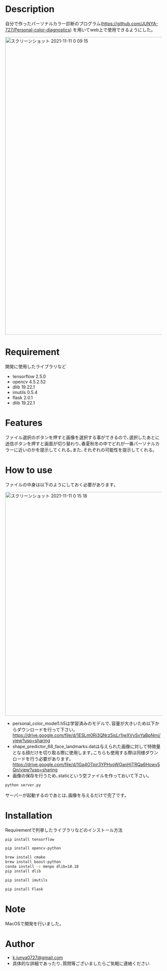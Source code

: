 # Description
自分で作ったパーソナルカラー診断のプログラム(https://github.com/JUNYA-727/Personal-color-diagnostics)
を用いてweb上で使用できるようにした｡


<img width="957" alt="スクリーンショット 2021-11-11 0 09 15" src="https://user-images.githubusercontent.com/61785070/141138811-168975ca-c7d8-4509-a7a1-cde52ad16d68.png">

# Requirement
 開発に使用したライブラリなど
 
* tensorflow 2.5.0
* opencv 4.5.2.52
* dlib 19.22.1
* imutils 0.5.4
* flask 2.0.1
* dlib 19.22.1


# Features
ファイル選択のボタンを押すと画像を選択する事ができるので､選択したあとに送信ボタンを押すと画面が切り替わり､春夏秋冬の中でどれが一番パーソナルカラーに近いのかを提示してくれる｡また､それぞれの可能性を提示してくれる｡

# How to use
ファイルの中身は以下のようにしておく必要があります｡

<img width="720" alt="スクリーンショット 2021-11-11 0 15 18" src="https://user-images.githubusercontent.com/61785070/141139774-0ad43c1e-a9fe-4002-ba9f-53bb9bd3a09f.png">

* personal_color_model1.h5は学習済みのモデルで､容量が大きいため以下からダウンロードを行って下さい｡
https://drive.google.com/file/d/1ESLm0Ri3QNrz5isLr1jwXVvSvYaBpNmi/view?usp=sharing
* shape_predictor_68_face_landmarks.datは与えられた画像に対して特徴量となる顔だけを切り取る際に使用します｡こちらも使用する際は同様ダウンロードを行う必要があります｡
https://drive.google.com/file/d/1Ga4OTpjr3YPHyoWOanHiTRQa6Howy5Qn/view?usp=sharing
* 画像の保存を行うため､staticという空ファイルを作っておいて下さい｡
```bash
python server.py
```
サーバーが起動するのであとは､画像を与えるだけで完了です｡

# Installation
 
Requirementで列挙したライブラリなどのインストール方法
```bash
pip install tensorflow 
```
```bash
pip install opencv-python
```
```bash
brew install cmake
brew install boost-python
conda install -c menpo dlib=18.18
pip install dlib
```
```bash
pip install imutils
```
```bash
pip install Flask
```
# Note
MacOSで開発を行いました｡

# Author
* k.junya0727@gmail.com
* 具体的な詳細であったり､質問等ございましたらご気軽に連絡ください
